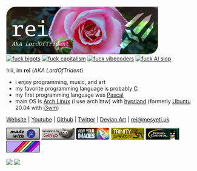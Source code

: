 <a href="#"><img width="400" alt="banner" src="./res/banner.png"/></a>
<br>
<a href="#"><img src="https://img.shields.io/badge/FOSS-now-black?labelColor=000102&color=ad2e61&style=flat-square" alt="fuck bigots"></a>
<a href="#"><img src="https://img.shields.io/badge/gay_socialism-now-black?labelColor=000102&color=bb3278&style=flat-square" alt="fuck capitalism"></a>
<a href="#"><img src="https://img.shields.io/badge/fuck-vibecoders-black?labelColor=000102&color=c03988&style=flat-square" alt="fuck vibecoders"></a>
<a href="#"><img src="https://img.shields.io/badge/fuck-AI_slop-black?labelColor=000102&color=b84491&style=flat-square" alt="fuck AI slop"></a>
<br>

hiii, im **rei** (*AKA LordOfTrident*)
- i enjoy programming, music, and art
- my favorite programming language is probably [C](https://en.wikipedia.org/wiki/C_(programming_language))
- my first programming language was [Pascal](https://en.wikipedia.org/wiki/Pascal_(programming_language))
- main OS is [Arch Linux](https://archlinux.org/) (i use arch btw) with [hyprland](https://hyprland.org/) (formerly [Ubuntu](https://ubuntu.com/) 20.04 with [i3wm](https://i3wm.org/))

[Website](https://lordoftrident.github.io/) |
[Youtube](https://www.youtube.com/@lordoftrident) |
[Github](https://github.com/LordOfTrident) |
[Twitter](https://x.com/LordOfCrwn0) |
[Devian Art](https://www.deviantart.com/lordoftrident) |
[rei@mesyeti.uk](mailto:rei@mesyeti.uk)

<a href="https://micro-editor.github.io/"><img src="./res/micro.png" alt="Written with Micro text editor"></a>
<a href="https://www.gimp.org/"><img src="./res/gimp.png" alt="Graphics made in Gimp"></a>
<a href="https://github.com/lordoftrident/tinview"><img src="./res/tinview.png" alt="Get tinview"></a>
<a href="https://trinity-engine.github.io"><img src="./res/trinity.gif" alt="Get Trinity"></a>
<a href="#"><img src="./res/linux.png" alt="Penguin computing"></a>
<a href="#"><img src="./res/rainbow.png" alt="Rainbow"></a>

<a href="#"><img width="45%" src="https://github-readme-stats.vercel.app/api/top-langs/?username=LordOfTrident&theme=nord&border_radius=0&layout=compact&bg_color=000102&title_color=d457a4&icon_color=d457a4&text_color=ffffff&border_color=000102"/></a>
<a href="#"><img width="45%" src="https://github-readme-stats.vercel.app/api/?username=LordOfTrident&theme=nord&border_radius=0&show_icons=true&layout=compact&bg_color=000102&title_color=d457a4&icon_color=d457a4&text_color=ffffff&border_color=000102"/></a>
